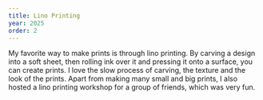 ```yaml
---
title: Lino Printing
year: 2025
order: 2
---
```

My favorite way to make prints is through lino printing. By carving a design into a soft sheet, then rolling ink over it and pressing it onto a surface, you can create prints. I love the slow process of carving, the texture and the look of the prints. 
<Images images="cover.jpg,blackbird.jpg" height="500px" width="500px" lgColumns="2">
Apart from making many small and big prints, I also hosted a lino printing workshop for a group of friends, which was very fun. 